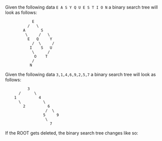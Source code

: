 Given the following data
```E A S Y Q U E S T I O N```
a binary search tree will look as follows:
```
            E
          /   \
        A       S
         \     /   \
          E   Q     Y
            /  \     /
           I    S   U
            \      /
             O    T
            / 
           N   
```


Given the following data
```3,1,4,6,9,2,5,7```
a binary search tree will look as follows:
```
          3
      /      \
    1          4
      \          \
        2          6
                  /  \
                 5     9
                  \
                    7
```

If the ROOT gets deleted,
the binary search tree changes like so:
```
        
```
